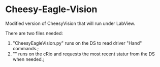 Cheesy-Eagle-Vision
===================

Modified version of CheesyVision that will run under LabView.

There are two files needed:

1) "CheesyEagleVision.py" runs on the DS to read driver "Hand" commands.;
2) "" runs on the cRio and requests the most recent statur from the DS when needed.;
